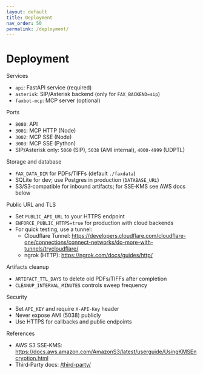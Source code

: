 ```yaml
---
layout: default
title: Deployment
nav_order: 50
permalink: /deployment/
---
```


# Deployment

Services
- `api`: FastAPI service (required)
- `asterisk`: SIP/Asterisk backend (only for `FAX_BACKEND=sip`)
- `faxbot-mcp`: MCP server (optional)

Ports
- `8080`: API
- `3001`: MCP HTTP (Node)
- `3002`: MCP SSE (Node)
- `3003`: MCP SSE (Python)
- SIP/Asterisk only: `5060` (SIP), `5038` (AMI internal), `4000-4999` (UDPTL)

Storage and database
- `FAX_DATA_DIR` for PDFs/TIFFs (default `./faxdata`)
- SQLite for dev; use Postgres in production (`DATABASE_URL`)
- S3/S3‑compatible for inbound artifacts; for SSE‑KMS see AWS docs below

Public URL and TLS
- Set `PUBLIC_API_URL` to your HTTPS endpoint
- `ENFORCE_PUBLIC_HTTPS=true` for production with cloud backends
- For quick testing, use a tunnel:
  - Cloudflare Tunnel: https://developers.cloudflare.com/cloudflare-one/connections/connect-networks/do-more-with-tunnels/trycloudflare/
  - ngrok (HTTP): https://ngrok.com/docs/guides/http/

Artifacts cleanup
- `ARTIFACT_TTL_DAYS` to delete old PDFs/TIFFs after completion
- `CLEANUP_INTERVAL_MINUTES` controls sweep frequency

Security
- Set `API_KEY` and require `X-API-Key` header
- Never expose AMI (5038) publicly
- Use HTTPS for callbacks and public endpoints

References
- AWS S3 SSE‑KMS: https://docs.aws.amazon.com/AmazonS3/latest/userguide/UsingKMSEncryption.html
- Third‑Party docs: [/third-party/](/Faxbot/third-party/)
